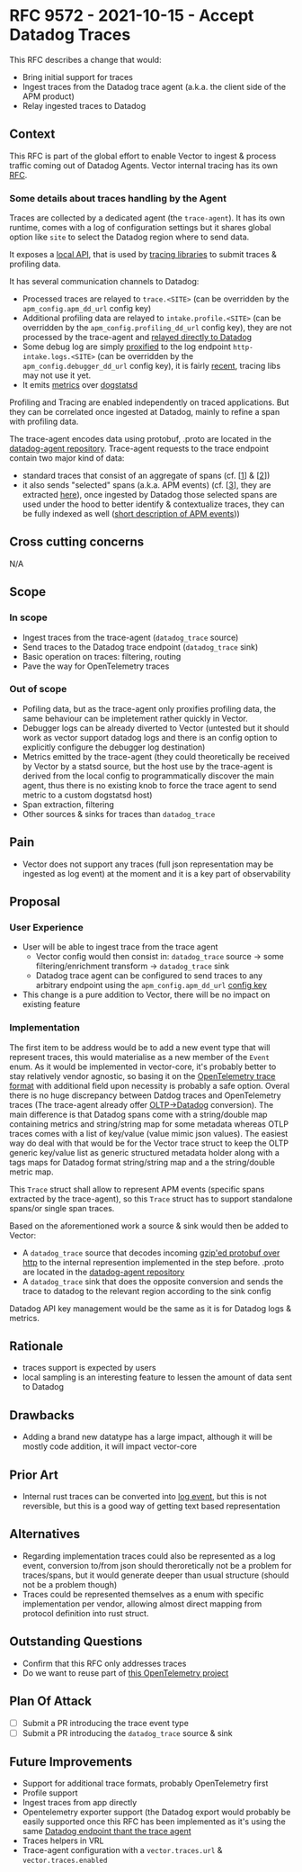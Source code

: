 # RFC 9572 - 2021-10-15 - Accept Datadog Traces

This RFC describes a change that would:

* Bring initial support for traces
* Ingest traces from the Datadog trace agent (a.k.a. the client side of the APM product)
* Relay ingested traces to Datadog

## Context

This RFC is part of the global effort to enable Vector to ingest & process traffic coming out of Datadog Agents. Vector
internal tracing has its own
[RFC](https://github.com/vectordotdev/vector/blob/97f8eb7/rfcs/2021-08-13-8025-internal-tracing.md).

### Some details about traces handling by the Agent

Traces are collected by a dedicated agent (the `trace-agent`). It has its own runtime, comes with a log of configuration
settings but it shares global option like `site` to select the Datadog region where to send data.

It exposes a [local API](https://github.com/DataDog/datadog-agent/blob/main/pkg/trace/api/endpoints.go), that is used by
[tracing
libraries](https://docs.datadoghq.com/developers/community/libraries/#apm--continuous-profiler-client-libraries) to
submit traces & profiling data.

It has several communication channels to Datadog:

* Processed traces are relayed to `trace.<SITE>` (can be overridden by the `apm_config.apm_dd_url` config key)
* Additional profiling data are relayed to `intake.profile.<SITE>` (can be overridden by the
  `apm_config.profiling_dd_url` config key), they are not processed by the trace-agent and [relayed directly to
  Datadog](https://github.com/DataDog/datadog-agent/blob/44eec15/pkg/trace/api/endpoints.go#L83-L86)
* Some debug log are simply
  [proxified](https://github.com/DataDog/datadog-agent/blob/44eec15/pkg/trace/api/endpoints.go#L96-L98) to the log
  endpoint `http-intake.logs.<SITE>` (can be overridden by the `apm_config.debugger_dd_url` config key), it is fairly
  [recent](https://github.com/DataDog/datadog-agent/blob/7.31.x/CHANGELOG.rst?plain=1#L60), tracing libs may not use it
  yet.
* It emits [metrics](https://docs.datadoghq.com/tracing/troubleshooting/agent_apm_metrics/) over
  [dogstatsd](https://github.com/DataDog/datadog-agent/tree/44eec15/pkg/trace/metrics)

Profiling and Tracing are enabled independently on traced applications. But they can be correlated once ingested at
Datadog, mainly to refine a span with profiling data.

The trace-agent encodes data using protobuf, .proto are located in the [datadog-agent
repository](https://github.com/DataDog/datadog-agent/blob/0a19a75/pkg/trace/pb/trace_payload.proto). Trace-agent
requests to the trace endpoint contain two major kind of data:

* standard traces that consist of an aggregate of spans (cf.
  [[1](https://github.com/DataDog/datadog-agent/blob/0a19a75/pkg/trace/pb/trace_payload.proto#L11)] &
  [[2](https://github.com/DataDog/datadog-agent/blob/0a19a75/pkg/trace/pb/trace.proto#L7-L12)])
* it also sends "selected" spans (a.k.a. APM events) (cf.
  [[3](https://github.com/DataDog/datadog-agent/blob/0a19a75/pkg/trace/pb/trace_payload.proto#L12)], they are extracted
  [here](https://github.com/DataDog/datadog-agent/blob/0a19a75/pkg/trace/event/processor.go#L47-L91)), once ingested by
  Datadog those selected spans are used under the hood to better identify & contextualize traces, they can be fully
  indexed as well ([short description of APM
  events](https://github.com/DataDog/datadog-agent/blob/e081bed/pkg/trace/event/doc.go)))

## Cross cutting concerns

N/A

## Scope

### In scope

* Ingest traces from the trace-agent (`datadog_trace` source)
* Send traces to the Datadog trace endpoint (`datadog_trace` sink)
* Basic operation on traces: filtering, routing
* Pave the way for OpenTelemetry traces

### Out of scope

* Pofiling data, but as the trace-agent only proxifies profiling data, the same behaviour can be impletement rather
  quickly in Vector.
* Debugger logs can be already diverted to Vector (untested but it should work as vector support datadog logs and there
  is an config option to explicitly configure the debugger log destination)
* Metrics emitted by the trace-agent (they could theoretically be received by Vector by a statsd source, but the host
  use by the trace-agent is derived from the local config to programmatically discover the main agent, thus there is no
  existing knob to force the trace agent to send metric to a custom dogstatsd host)
* Span extraction, filtering
* Other sources & sinks for traces than `datadog_trace`

## Pain

* Vector does not support any traces (full json representation may be ingested as log event) at the moment and it is a
  key part of observability

## Proposal

### User Experience

* User will be able to ingest trace from the trace agent
  * Vector config would then consist in: `datadog_trace` source -> some filtering/enrichment transform ->
    `datadog_trace` sink
  * Datadog trace agent can be configured to send traces to any arbitrary endpoint using the `apm_config.apm_dd_url`
    [config key](https://github.com/DataDog/datadog-agent/blob/34a5589/pkg/config/apm.go#L61-L87)
* This change is a pure addition to Vector, there will be no impact on existing feature

### Implementation

The first item to be address would be to add a new event type that will represent traces, this would materialise as a
new member of the `Event` enum. As it would be implemented in vector-core, it's probably better to stay relatively
vendor agnostic, so basing it on the [OpenTelemetry trace
format](https://github.com/open-telemetry/opentelemetry-proto/blob/main/opentelemetry/proto/trace/v1/trace.proto) with
additional field upon necessity is probably a safe option. Overal there is no huge discrepancy between Datdog traces and
OpenTelemetry traces (The trace-agent already offer
[OLTP->Datadog](https://github.com/DataDog/datadog-agent/blob/637b43e/pkg/trace/api/otlp.go#L305-L377) conversion). The main difference is that Datadog spans come with a string/double map containing metrics and string/string map for some metadata whereas OTLP traces comes with a list of key/value (value mimic json values). The easiest way do deal with that would be for the Vector trace struct to keep the OLTP generic key/value list as generic structured metadata holder along with a tags maps for Datadog format string/string map and a the string/double metric map.

This `Trace` struct shall allow to represent APM events (specific spans extracted by the trace-agent), so this `Trace`
struct has to support standalone spans/or single span traces.

Based on the aforementioned work a source & sink would then be added to Vector:

* A `datadog_trace` source that decodes incoming [gzip'ed protobuf over
  http](https://github.com/DataDog/datadog-agent/blob/8b63d85/pkg/trace/writer/trace.go#L230-L269) to the internal
  represention implemented in the step before. .proto are located in the [datadog-agent
  repository](https://github.com/DataDog/datadog-agent/blob/0a19a75/pkg/trace/pb/trace_payload.proto)
* A `datadog_trace` sink that does the opposite conversion and sends the trace to datadog to the relevant region
  according to the sink config

Datadog API key management would be the same as it is for Datadog logs & metrics.

## Rationale

* traces support is expected by users
* local sampling is an interesting feature to lessen the amount of data sent to Datadog

## Drawbacks

* Adding a brand new datatype has a large impact, although it will be mostly code addition, it will impact vector-core

## Prior Art

* Internal rust traces can be converted into [log
  event](https://github.com/vectordotdev/vector/blob/bd3d58c/lib/vector-core/src/event/log_event.rs#L402-L432), but this
  is not reversible, but this is a good way of getting text based representation

## Alternatives

* Regarding implementation traces could also be represented as a log event, conversion to/from json should
  theroretically not be a problem for traces/spans, but it would generate deeper than usual structure (should not be a
  problem though)
* Traces could be represented themselves as a enum with specific implementation per vendor, allowing almost direct
  mapping from protocol definition into rust struct.

## Outstanding Questions

* Confirm that this RFC only addresses traces
* Do we want to reuse part of [this OpenTelemetry project](https://github.com/open-telemetry/opentelemetry-rust)

## Plan Of Attack

* [ ] Submit a PR introducing the trace event type
* [ ] Submit a PR introducing the `datadog_trace` source & sink

## Future Improvements

* Support for additional trace formats, probably OpenTelemetry first
* Profile support
* Ingest traces from app directly
* Opentelemetry exporter support (the Datadog export would probably be easily supported once this RFC has been
  implemented as it's using the same [Datadog endpoint thant the trace
  agent](https://github.com/open-telemetry/opentelemetry-collector-contrib/blob/04f97ec/exporter/datadogexporter/config/config.go#L288-L290)
* Traces helpers in VRL
* Trace-agent configuration with a `vector.traces.url` & `vector.traces.enabled`
